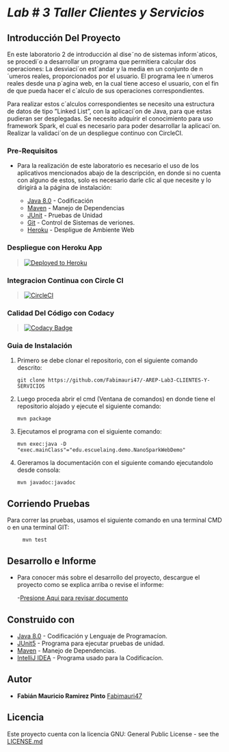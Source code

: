 # ***Lab # 3 Taller Clientes y Servicios***

## Introducción Del Proyecto

En este laboratorio 2 de introducción al dise˜no de sistemas inform´aticos, se procedi´o a desarrollar un programa que permitiera calcular dos operaciones: La
desviaci´on est´andar y la media en un conjunto de
n´umeros reales, proporcionados por el usuario. El programa lee n´umeros reales desde una p´agina web, en la
cual tiene acceso el usuario, con el fin de que pueda
hacer el c´alculo de sus operaciones correspondientes.

Para realizar estos c´alculos correspondientes se
necesito una estructura de datos de tipo ”Linked List”,
con la aplicaci´on de Java, para que estas pudieran ser
desplegadas. Se necesito adquirir el conocimiento para
uso framework Spark, el cual es necesario para poder
desarrollar la aplicaci´on. Realizar la validaci´on de un
despliegue continuo con CircleCI.



### Pre-Requisitos

- Para la realización de este laboratorio es necesario el uso de los aplicativos mencionados abajo de la descripción, en donde si no cuenta con alguno de estos,
       solo es necesario darle clic al que necesite y lo dirigirá a la página de instalación:


    * [Java 8.0](https://www.java.com/es/) - Codificación
    * [Maven](https://maven.apache.org/) - Manejo de Dependencias
    * [JUnit](https://junit.org/junit5/) - Pruebas de Unidad
    * [Git](http://git-scm.com/book/en/v2/Getting-Started-Installing-Git) - Control de Sistemas de veriones.
    * [Heroku](https://devcenter.heroku.com/articles/heroku-cli#download-and-install) - Despligue de Ambiente Web


### Despliegue con Heroku App

>[![Deployed to Heroku](https://www.herokucdn.com/deploy/button.png)](https://sheltered-woodland-90071.herokuapp.com/)


### Integracion Continua con Circle CI
>[![CircleCI](https://circleci.com/gh/The-Developers-Eci/2020-2-PROYCVDS-THE_DEVELOPERS_ECI.svg?style=svg)](https://app.circleci.com/pipelines/github/Fabimauri47/-AREP-Lab3-CLIENTES-Y-SERVICIOS)
>
### Calidad Del Código con Codacy

>[![Codacy Badge](https://app.codacy.com/project/badge/Grade/b62c449e43f24a86803f524a67d373ea)](https://app.codacy.com/gh/Software-Development-Industries/ECI-Horarios/dashboard)

### Guia de Instalación

1. Primero se debe clonar el repositorio, con el siguiente comando descrito:

       git clone https://github.com/Fabimauri47/-AREP-Lab3-CLIENTES-Y-SERVICIOS
    

2. Luego proceda abrir el cmd (Ventana de comandos) en donde tiene el repositorio alojado y ejecute el siguiente comando:

       mvn package
    

3. Ejecutamos el programa con el siguiente comando:

       mvn exec:java -D "exec.mainClass"="edu.escuelaing.demo.NanoSparkWebDemo"
   

4. Gereramos la documentación con el siguiente comando ejecutandolo desde consola:

       mvn javadoc:javadoc
   
 

## Corriendo Pruebas

Para correr las pruebas, usamos el siguiente comando en una terminal CMD o en una terminal GIT:

         mvn test

 
## Desarrollo e Informe

- Para conocer más sobre el desarrollo del proyecto, descargue el proyecto como se explica arriba o revise el informe:

    -[Presione Aqui para revisar documento](https://github.com/Fabimauri47/AREP-Lab2-Heroku/blob/main/Lab2__INTRODUCTION_TO_COMPUTER_SYSTEM_DESIGN.pdf)

## Construido con

* [Java 8.0](https://www.java.com/es/) - Codificación y Lenguaje de Programacíon.
* [JUnit5](https://junit.org/junit5/) - Programa para ejecutar pruebas de unidad.
* [Maven](https://maven.apache.org/) - Manejo de Dependencias.
* [IntelliJ IDEA](https://www.jetbrains.com/es-es/idea/) - Programa usado para la Codificacíon.


## Autor

* **Fabián Mauricio Ramirez Pinto** [Fabimauri47](https://github.com/Fabimauri47)


## Licencia

Este proyecto cuenta con la licencia GNU: General Public License - see the [LICENSE.md](https://github.com/Fabimauri47/AREP-Lab1-Calculadora/blob/main/LICENSE.txt) 
